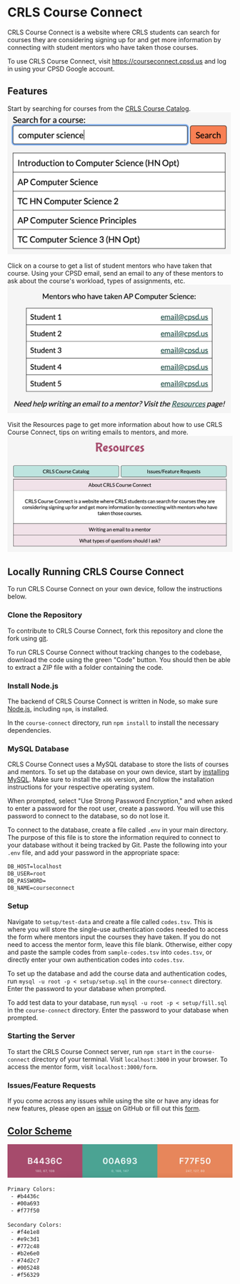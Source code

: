 # CRLS Course Connect
CRLS Course Connect is a website where CRLS students can search for courses they are considering signing up for and get more information by connecting with student mentors who have taken those courses.

To use CRLS Course Connect, visit <https://courseconnect.cpsd.us> and log in using your CPSD Google account.

## Features
Start by searching for courses from the [CRLS Course Catalog](https://secure1.cpsd.us/course_catalog/).  
<img src="public/images/search.png" width="500px">

Click on a course to get a list of student mentors who have taken that course. Using your CPSD email, send an email to any of these mentors to ask about the course's workload, types of assignments, etc.  
<img src="public/images/mentors.png" width="500px">

Visit the Resources page to get more information about how to use CRLS Course Connect, tips on writing emails to mentors, and more.  
<img src="public/images/resources.png" width="750px">

## Locally Running CRLS Course Connect
To run CRLS Course Connect on your own device, follow the instructions below.

### Clone the Repository
To contribute to CRLS Course Connect, fork this repository and clone the fork using [git](https://git-scm.com).

To run CRLS Course Connect without tracking changes to the codebase, download the code using the green "Code" button. You should then be able to extract a ZIP file with a folder containing the code.

### Install Node.js
The backend of CRLS Course Connect is written in Node, so make sure [Node.js](https://nodejs.org), including `npm`, is installed.

In the `course-connect` directory, run `npm install` to install the necessary dependencies.

### MySQL Database
CRLS Course Connect uses a MySQL database to store the lists of courses and mentors. To set up the database on your own device, start by [installing MySQL](https://dev.mysql.com/downloads/mysql/). Make sure to install the `x86` version, and follow the installation instructions for your respective operating system. 

When prompted, select "Use Strong Password Encryption," and when asked to enter a password for the root user, create a password. You will use this password to connect to the database, so do not lose it.

To connect to the database, create a file called `.env` in your main directory. The purpose of this file is to store the information required to connect to your database without it being tracked by Git. Paste the following into your `.env` file, and add your password in the appropriate space:

```
DB_HOST=localhost
DB_USER=root
DB_PASSWORD=
DB_NAME=courseconnect
```

### Setup
Navigate to `setup/test-data` and create a file called `codes.tsv`. This is where you will store the single-use authentication codes needed to access the form where mentors input the courses they have taken. If you do not need to access the mentor form, leave this file blank. Otherwise, either copy and paste the sample codes from `sample-codes.tsv` into `codes.tsv`, or directly enter your own authentication codes into `codes.tsv`.

To set up the database and add the course data and authentication codes, run `mysql -u root -p < setup/setup.sql` in the `course-connect` directory. Enter the password to your database when prompted.

To add test data to your database, run `mysql -u root -p < setup/fill.sql` in the `course-connect` directory. Enter the password to your database when prompted.

### Starting the Server
To start the CRLS Course Connect server, run `npm start` in the `course-connect` directory of your terminal. Visit `localhost:3000` in your browser. To access the mentor form, visit `localhost:3000/form`.

### Issues/Feature Requests
If you come across any issues while using the site or have any ideas for new features, please open an [issue](https://github.com/jadebuckwalter/course-connect/issues) on GitHub or fill out this [form](https://forms.gle/p7t2yP6AsWCRrYu39).

## [Color Scheme](https://coolors.co/b4436c-00a693-f77f50)
![Color Scheme](public/images/color-scheme.jpeg)
```
Primary Colors:
 - #b4436c
 - #00a693
 - #f77f50

Secondary Colors:
 - #f4e1e8
 - #e9c3d1
 - #772c48
 - #b2e6e0
 - #74d2c7
 - #005248
 - #f56329
```
